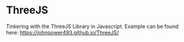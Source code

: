 # ThreeJS
Tinkering with the ThreeJS Library in Javascript. Example can be found here: https://johnpower493.github.io/ThreeJS/
